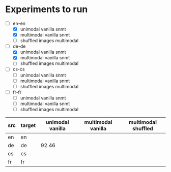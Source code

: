 # Experiments to run
- [ ] en-en
    - [x] unimodal vanilla snmt
    - [x] multimodal vanilla snmt
    - [ ] shuffled images multimodal
- [ ] de-de
    - [x] unimodal vanilla snmt
    - [x] multimodal vanilla snmt
    - [ ] shuffled images multimodal
- [ ] cs-cs
    - [ ] unimodal vanilla snmt
    - [ ] multimodal vanilla snmt
    - [ ] shuffled images multimodal
- [ ] fr-fr
    - [ ] unimodal vanilla snmt
    - [ ] multimodal vanilla snmt
    - [ ] shuffled images multimodal

| src | target | unimodal vanilla | multimodal vanilla | multimodal shuffled |
|-----|--------|------------------|--------------------|---------------------|
| en  | en     |                  |                    |                     |
| de  | de     |      92.46       |                    |                     |
| cs  | cs     |                  |                    |                     |
| fr  | fr     |                  |                    |                     |